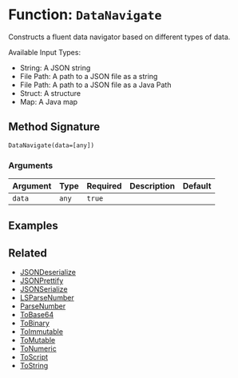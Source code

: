 [comment]: # (Note: This documentation is generated dynamically in the build process.  To modify the contents, change the javadoc on the _invoke method of the BIF class)

# Function: `DataNavigate`

Constructs a fluent data navigator based on different types of data.

<p>

 Available Input Types:
 
<ul>

 
<li>
String: A JSON string
</li>

 
<li>
File Path: A path to a JSON file as a string
</li>

 
<li>
File Path: A path to a JSON file as a Java Path
</li>

 
<li>
Struct: A structure
</li>

 
<li>
Map: A Java map
</li>

 
</ul>

## Method Signature

```
DataNavigate(data=[any])
```

### Arguments


| Argument | Type | Required | Description | Default |
|----------|------|----------|-------------|---------|
| `data` | `any` | `true` |  |  |

## Examples



## Related

  * [JSONDeserialize](./JSONDeserialize.md)
  * [JSONPrettify](./JSONPrettify.md)
  * [JSONSerialize](./JSONSerialize.md)
  * [LSParseNumber](./LSParseNumber.md)
  * [ParseNumber](./ParseNumber.md)
  * [ToBase64](./ToBase64.md)
  * [ToBinary](./ToBinary.md)
  * [ToImmutable](./ToImmutable.md)
  * [ToMutable](./ToMutable.md)
  * [ToNumeric](./ToNumeric.md)
  * [ToScript](./ToScript.md)
  * [ToString](./ToString.md)
